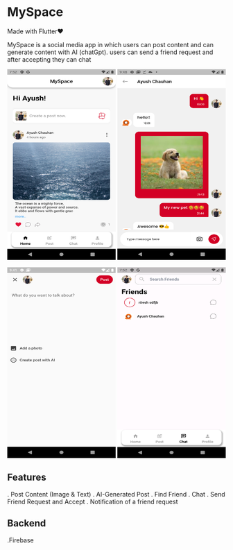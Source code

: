 # MySpace

Made with Flutter❤️ 

MySpace is a social media app in which users can post content and can generate content with AI (chatGpt).
users can send a friend request and after accepting they can chat

<img src="screenshot/main.png" alt="Home Screen" width="250" height="440">  <img src="screenshot/chat.png" alt="Chat Screen" width="250" height="440">

<img src="screenshot/post.png" alt="Home Screen" width="250" height="440">  <img src="screenshot/friend.png" alt="Home Screen" width="250" height="440">


## Features

. Post Content (Image & Text)
. AI-Generated Post
. Find Friend
. Chat
. Send Friend Request and Accept
. Notification of a friend request

## Backend

.Firebase


